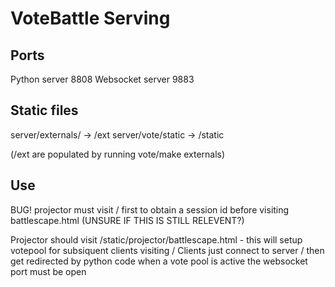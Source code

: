 VoteBattle Serving
==================

Ports
-----

Python server 8808
Websocket server 9883

Static files
------------

server/externals/ -> /ext
server/vote/static -> /static

(/ext are populated by running vote/make externals)

Use
---

BUG! projector must visit / first to obtain a session id before visiting battlescape.html (UNSURE IF THIS IS STILL RELEVENT?)

Projector should visit /static/projector/battlescape.html - this will setup votepool for subsiquent clients visiting /
Clients just connect to server / then get redirected by python code when a vote pool is active
the websocket port must be open


